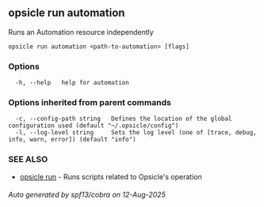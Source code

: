 ## opsicle run automation

Runs an Automation resource independently

```
opsicle run automation <path-to-automation> [flags]
```

### Options

```
  -h, --help   help for automation
```

### Options inherited from parent commands

```
  -c, --config-path string   Defines the location of the global configuration used (default "~/.opsicle/config")
  -l, --log-level string     Sets the log level (one of [trace, debug, info, warn, error]) (default "info")
```

### SEE ALSO

* [opsicle run](cli/opsicle_run.md)	 - Runs scripts related to Opsicle's operation

###### Auto generated by spf13/cobra on 12-Aug-2025
